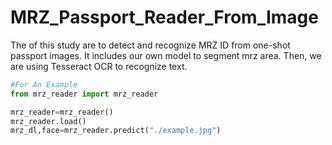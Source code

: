 # MRZ_Passport_Reader_From_Image

The of this study are to detect and recognize MRZ ID from one-shot passport images. It includes our own model to segment mrz area. Then, we are using Tesseract OCR to recognize text.


 
 
 ```python
 #For An Example
from mrz_reader import mrz_reader
 
mrz_reader=mrz_reader()
mrz_reader.load()
mrz_dl,face=mrz_reader.predict("./example.jpg")
 ```
